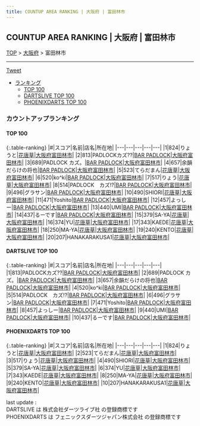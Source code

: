 ```yaml
---
title: COUNTUP AREA RANKING | 大阪府 | 富田林市
---
```

## COUNTUP AREA RANKING | 大阪府 | 富田林市

[TOP](/darts/rank/) > [大阪府](/darts/rank/大阪府/) > 富田林市

___

<a href="https://twitter.com/share?ref_src=twsrc%5Etfw" data-text="COUNTUP AREA RANKING | 大阪府富田林市" class="twitter-share-button" data-hashtags="DARTSLIVE,PHOENIXDARTS,darts,ダーツ" data-show-count="false">Tweet</a>

* [ランキング](#カウントアップランキング)
    * [TOP 100](#top-100)
    * [DARTSLIVE TOP 100](#dartslive-top-100)
    * [PHOENIXDARTS TOP 100](#phoenixdarts-top-100)

### カウントアップランキング

#### TOP 100



{:.table-ranking}
|#|スコア|名前|店名|所在地|
|---|---|---|---|---|
|1|824|<span class="rank-name-pd">りょうと</span>|<a href="https://vs.phoenixdarts.com/jp/shop/shopDetailInfo/s_10434?s_seq=10434">花唐草</a>|<a href="/darts/rank/大阪府/富田林市">大阪府富田林市</a>|
|2|813|<span class="rank-name-dl">PADLOCKカズ⁇</span>|<a href="https://search.dartslive.com/jp/shop/404fb66bd97e5d750d9b047a20a7ba1e">BAR PADLOCK</a>|<a href="/darts/rank/大阪府/富田林市">大阪府富田林市</a>|
|3|689|<span class="rank-name-dl">PADLOCK カズ。</span>|<a href="https://search.dartslive.com/jp/shop/404fb66bd97e5d750d9b047a20a7ba1e">BAR PADLOCK</a>|<a href="/darts/rank/大阪府/富田林市">大阪府富田林市</a>|
|4|657|<span class="rank-name-dl">余韻だらけの将也</span>|<a href="https://search.dartslive.com/jp/shop/404fb66bd97e5d750d9b047a20a7ba1e">BAR PADLOCK</a>|<a href="/darts/rank/大阪府/富田林市">大阪府富田林市</a>|
|5|523|<span class="rank-name-pd">てらだまん</span>|<a href="https://vs.phoenixdarts.com/jp/shop/shopDetailInfo/s_10434?s_seq=10434">花唐草</a>|<a href="/darts/rank/大阪府/富田林市">大阪府富田林市</a>|
|6|520|<span class="rank-name-dl">ko^ki</span>|<a href="https://search.dartslive.com/jp/shop/404fb66bd97e5d750d9b047a20a7ba1e">BAR PADLOCK</a>|<a href="/darts/rank/大阪府/富田林市">大阪府富田林市</a>|
|7|517|<span class="rank-name-pd">りょう</span>|<a href="https://vs.phoenixdarts.com/jp/shop/shopDetailInfo/s_10434?s_seq=10434">花唐草</a>|<a href="/darts/rank/大阪府/富田林市">大阪府富田林市</a>|
|8|514|<span class="rank-name-dl">PADLOCK　カズ!?</span>|<a href="https://search.dartslive.com/jp/shop/404fb66bd97e5d750d9b047a20a7ba1e">BAR PADLOCK</a>|<a href="/darts/rank/大阪府/富田林市">大阪府富田林市</a>|
|9|496|<span class="rank-name-dl">グラサン</span>|<a href="https://search.dartslive.com/jp/shop/404fb66bd97e5d750d9b047a20a7ba1e">BAR PADLOCK</a>|<a href="/darts/rank/大阪府/富田林市">大阪府富田林市</a>|
|10|490|<span class="rank-name-pd">SHIORI</span>|<a href="https://vs.phoenixdarts.com/jp/shop/shopDetailInfo/s_10434?s_seq=10434">花唐草</a>|<a href="/darts/rank/大阪府/富田林市">大阪府富田林市</a>|
|11|471|<span class="rank-name-dl">Yoshito</span>|<a href="https://search.dartslive.com/jp/shop/404fb66bd97e5d750d9b047a20a7ba1e">BAR PADLOCK</a>|<a href="/darts/rank/大阪府/富田林市">大阪府富田林市</a>|
|12|457|<span class="rank-name-dl">よっしー</span>|<a href="https://search.dartslive.com/jp/shop/404fb66bd97e5d750d9b047a20a7ba1e">BAR PADLOCK</a>|<a href="/darts/rank/大阪府/富田林市">大阪府富田林市</a>|
|13|440|<span class="rank-name-dl">UMI</span>|<a href="https://search.dartslive.com/jp/shop/404fb66bd97e5d750d9b047a20a7ba1e">BAR PADLOCK</a>|<a href="/darts/rank/大阪府/富田林市">大阪府富田林市</a>|
|14|437|<span class="rank-name-dl">るーです</span>|<a href="https://search.dartslive.com/jp/shop/404fb66bd97e5d750d9b047a20a7ba1e">BAR PADLOCK</a>|<a href="/darts/rank/大阪府/富田林市">大阪府富田林市</a>|
|15|379|<span class="rank-name-pd">SA-YA</span>|<a href="https://vs.phoenixdarts.com/jp/shop/shopDetailInfo/s_10434?s_seq=10434">花唐草</a>|<a href="/darts/rank/大阪府/富田林市">大阪府富田林市</a>|
|16|374|<span class="rank-name-pd">YU</span>|<a href="https://vs.phoenixdarts.com/jp/shop/shopDetailInfo/s_10434?s_seq=10434">花唐草</a>|<a href="/darts/rank/大阪府/富田林市">大阪府富田林市</a>|
|17|343|<span class="rank-name-pd">KAEDE</span>|<a href="https://vs.phoenixdarts.com/jp/shop/shopDetailInfo/s_10434?s_seq=10434">花唐草</a>|<a href="/darts/rank/大阪府/富田林市">大阪府富田林市</a>|
|18|250|<span class="rank-name-pd">MA-YA</span>|<a href="https://vs.phoenixdarts.com/jp/shop/shopDetailInfo/s_10434?s_seq=10434">花唐草</a>|<a href="/darts/rank/大阪府/富田林市">大阪府富田林市</a>|
|19|240|<span class="rank-name-pd">KENTO</span>|<a href="https://vs.phoenixdarts.com/jp/shop/shopDetailInfo/s_10434?s_seq=10434">花唐草</a>|<a href="/darts/rank/大阪府/富田林市">大阪府富田林市</a>|
|20|207|<span class="rank-name-pd">HANAKARAKUSA1</span>|<a href="https://vs.phoenixdarts.com/jp/shop/shopDetailInfo/s_10434?s_seq=10434">花唐草</a>|<a href="/darts/rank/大阪府/富田林市">大阪府富田林市</a>|


#### DARTSLIVE TOP 100



{:.table-ranking}
|#|スコア|名前|店名|所在地|
|---|---|---|---|---|
|1|813|<span class="rank-name-dl">PADLOCKカズ⁇</span>|<a href="https://search.dartslive.com/jp/shop/404fb66bd97e5d750d9b047a20a7ba1e">BAR PADLOCK</a>|<a href="/darts/rank/大阪府/富田林市">大阪府富田林市</a>|
|2|689|<span class="rank-name-dl">PADLOCK カズ。</span>|<a href="https://search.dartslive.com/jp/shop/404fb66bd97e5d750d9b047a20a7ba1e">BAR PADLOCK</a>|<a href="/darts/rank/大阪府/富田林市">大阪府富田林市</a>|
|3|657|<span class="rank-name-dl">余韻だらけの将也</span>|<a href="https://search.dartslive.com/jp/shop/404fb66bd97e5d750d9b047a20a7ba1e">BAR PADLOCK</a>|<a href="/darts/rank/大阪府/富田林市">大阪府富田林市</a>|
|4|520|<span class="rank-name-dl">ko^ki</span>|<a href="https://search.dartslive.com/jp/shop/404fb66bd97e5d750d9b047a20a7ba1e">BAR PADLOCK</a>|<a href="/darts/rank/大阪府/富田林市">大阪府富田林市</a>|
|5|514|<span class="rank-name-dl">PADLOCK　カズ!?</span>|<a href="https://search.dartslive.com/jp/shop/404fb66bd97e5d750d9b047a20a7ba1e">BAR PADLOCK</a>|<a href="/darts/rank/大阪府/富田林市">大阪府富田林市</a>|
|6|496|<span class="rank-name-dl">グラサン</span>|<a href="https://search.dartslive.com/jp/shop/404fb66bd97e5d750d9b047a20a7ba1e">BAR PADLOCK</a>|<a href="/darts/rank/大阪府/富田林市">大阪府富田林市</a>|
|7|471|<span class="rank-name-dl">Yoshito</span>|<a href="https://search.dartslive.com/jp/shop/404fb66bd97e5d750d9b047a20a7ba1e">BAR PADLOCK</a>|<a href="/darts/rank/大阪府/富田林市">大阪府富田林市</a>|
|8|457|<span class="rank-name-dl">よっしー</span>|<a href="https://search.dartslive.com/jp/shop/404fb66bd97e5d750d9b047a20a7ba1e">BAR PADLOCK</a>|<a href="/darts/rank/大阪府/富田林市">大阪府富田林市</a>|
|9|440|<span class="rank-name-dl">UMI</span>|<a href="https://search.dartslive.com/jp/shop/404fb66bd97e5d750d9b047a20a7ba1e">BAR PADLOCK</a>|<a href="/darts/rank/大阪府/富田林市">大阪府富田林市</a>|
|10|437|<span class="rank-name-dl">るーです</span>|<a href="https://search.dartslive.com/jp/shop/404fb66bd97e5d750d9b047a20a7ba1e">BAR PADLOCK</a>|<a href="/darts/rank/大阪府/富田林市">大阪府富田林市</a>|


#### PHOENIXDARTS TOP 100



{:.table-ranking}
|#|スコア|名前|店名|所在地|
|---|---|---|---|---|
|1|824|<span class="rank-name-pd">りょうと</span>|<a href="https://vs.phoenixdarts.com/jp/shop/shopDetailInfo/s_10434?s_seq=10434">花唐草</a>|<a href="/darts/rank/大阪府/富田林市">大阪府富田林市</a>|
|2|523|<span class="rank-name-pd">てらだまん</span>|<a href="https://vs.phoenixdarts.com/jp/shop/shopDetailInfo/s_10434?s_seq=10434">花唐草</a>|<a href="/darts/rank/大阪府/富田林市">大阪府富田林市</a>|
|3|517|<span class="rank-name-pd">りょう</span>|<a href="https://vs.phoenixdarts.com/jp/shop/shopDetailInfo/s_10434?s_seq=10434">花唐草</a>|<a href="/darts/rank/大阪府/富田林市">大阪府富田林市</a>|
|4|490|<span class="rank-name-pd">SHIORI</span>|<a href="https://vs.phoenixdarts.com/jp/shop/shopDetailInfo/s_10434?s_seq=10434">花唐草</a>|<a href="/darts/rank/大阪府/富田林市">大阪府富田林市</a>|
|5|379|<span class="rank-name-pd">SA-YA</span>|<a href="https://vs.phoenixdarts.com/jp/shop/shopDetailInfo/s_10434?s_seq=10434">花唐草</a>|<a href="/darts/rank/大阪府/富田林市">大阪府富田林市</a>|
|6|374|<span class="rank-name-pd">YU</span>|<a href="https://vs.phoenixdarts.com/jp/shop/shopDetailInfo/s_10434?s_seq=10434">花唐草</a>|<a href="/darts/rank/大阪府/富田林市">大阪府富田林市</a>|
|7|343|<span class="rank-name-pd">KAEDE</span>|<a href="https://vs.phoenixdarts.com/jp/shop/shopDetailInfo/s_10434?s_seq=10434">花唐草</a>|<a href="/darts/rank/大阪府/富田林市">大阪府富田林市</a>|
|8|250|<span class="rank-name-pd">MA-YA</span>|<a href="https://vs.phoenixdarts.com/jp/shop/shopDetailInfo/s_10434?s_seq=10434">花唐草</a>|<a href="/darts/rank/大阪府/富田林市">大阪府富田林市</a>|
|9|240|<span class="rank-name-pd">KENTO</span>|<a href="https://vs.phoenixdarts.com/jp/shop/shopDetailInfo/s_10434?s_seq=10434">花唐草</a>|<a href="/darts/rank/大阪府/富田林市">大阪府富田林市</a>|
|10|207|<span class="rank-name-pd">HANAKARAKUSA1</span>|<a href="https://vs.phoenixdarts.com/jp/shop/shopDetailInfo/s_10434?s_seq=10434">花唐草</a>|<a href="/darts/rank/大阪府/富田林市">大阪府富田林市</a>|


<div class="footer border-top border-gray-light mt-5 pt-3 text-right text-gray">
    last update : <span style="font-weight: italic" id="foot_last_modified"></span><br />
    DARTSLIVE は 株式会社ダーツライブ社 の登録商標です<br />
    PHOENIXDARTS は フェニックスダーツジャパン株式会社 の登録商標です<br />
</div>

<script src="https://cdnjs.cloudflare.com/ajax/libs/jquery.tablesorter/2.31.3/js/jquery.tablesorter.min.js" integrity="sha512-qzgd5cYSZcosqpzpn7zF2ZId8f/8CHmFKZ8j7mU4OUXTNRd5g+ZHBPsgKEwoqxCtdQvExE5LprwwPAgoicguNg==" crossorigin="anonymous" referrerpolicy="no-referrer"></script>
<link rel="stylesheet" href="https://cdnjs.cloudflare.com/ajax/libs/jquery.tablesorter/2.31.3/css/theme.default.min.css" integrity="sha512-wghhOJkjQX0Lh3NSWvNKeZ0ZpNn+SPVXX1Qyc9OCaogADktxrBiBdKGDoqVUOyhStvMBmJQ8ZdMHiR3wuEq8+w==" crossorigin="anonymous" referrerpolicy="no-referrer" />
<script>
$(function() {
    $(".table-ranking").tablesorter({sortList:[[0, 0]]});
    $("#foot_last_modified").text(formatDate(new Date(document.lastModified), 'yyyy-MM-dd HH:mm:ss'));
});
</script>

<script async src="https://platform.twitter.com/widgets.js" charset="utf-8"></script>